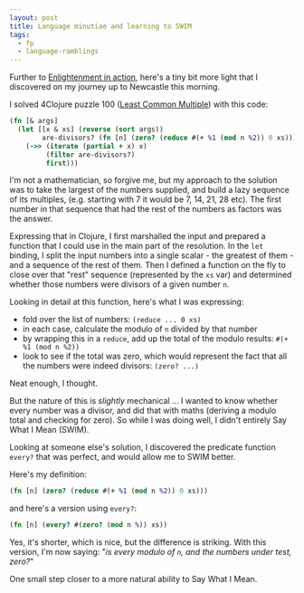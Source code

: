 ```yaml
---
layout: post
title: Language minutiae and learning to SWIM
tags:
  - fp
  - language-ramblings
---
```

Further to [Enlightenment in action](http://langram.org/2016/04/12/enlightenment-in-action/), here's a tiny bit more light that I discovered on my journey up to Newcastle this morning.

I solved 4Clojure puzzle 100 ([Least Common Multiple](https://www.4clojure.com/problem/100)) with this code:

```clojure
(fn [& args]
  (let [[x & xs] (reverse (sort args))
        are-divisors? (fn [n] (zero? (reduce #(+ %1 (mod n %2)) 0 xs)))]
    (->> (iterate (partial + x) x)
         (filter are-divisors?)
         first)))
```

I'm not a mathematician, so forgive me, but my approach to the solution was to take the largest of the numbers supplied, and build a lazy sequence of its multiples, (e.g. starting with 7 it would be 7, 14, 21, 28 etc). The first number in that sequence that had the rest of the numbers as factors was the answer.

Expressing that in Clojure, I first marshalled the input and prepared a function that I could use in the main part of the resolution. In the `let` binding, I split the input numbers into a single scalar - the greatest of them - and a sequence of the rest of them. Then I defined a function on the fly to close over that "rest" sequence (represented by the `xs` var) and determined whether those numbers were divisors of a given number `n`.

Looking in detail at this function, here's what I was expressing:

- fold over the list of numbers: `(reduce ... 0 xs)`
- in each case, calculate the modulo of `n` divided by that number
- by wrapping this in a `reduce`, add up the total of the modulo results: `#(+ %1 (mod n %2))`
- look to see if the total was zero, which would represent the fact that all the numbers were indeed divisors: `(zero? ...)`

Neat enough, I thought.

But the nature of this is *slightly* mechanical ... I wanted to know whether every number was a divisor, and did that with maths (deriving a modulo total and checking for zero). So while I was doing well, I didn't entirely Say What I Mean (SWIM).

Looking at someone else's solution, I discovered the predicate function `every?` that was perfect, and would allow me to SWIM better.

Here's my definition:

```clojure
(fn [n] (zero? (reduce #(+ %1 (mod n %2)) 0 xs)))
```

and here's a version using `every?`:

```clojure
(fn [n] (every? #(zero? (mod n %)) xs))
```

Yes, it's shorter, which is nice, but the difference is striking. With this version, I'm now saying: "_is every modulo of `n`, and the numbers under test, zero?_"

One small step closer to a more natural ability to Say What I Mean.
